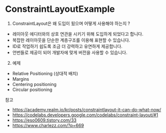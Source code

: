 # ConstraintLayoutExample

1. ConstraintLayout은 왜 도입이 됬으며 어떻게 사용해야 하는지 ?
 - 레이아웃 에디터와의 상호 연관을 시키기 위해 도입하게 되었다고 합니다.
 - 복잡한 레이아웃을 단순한 계층구조를 이용해 표현할 수 있습니다.
 - ID로 작업하기 쉽도록 조금 더 강력하고 유연하게 제공합니다.
 - 언번들로 제공이 되어 개발자에 맞게 버전을 사용할 수 있습니다.

2. 예제
 - Relative Positioning (상대적 배치)
 - Margins
 - Centering positioning
 - Circular positioning


참고 
 - https://academy.realm.io/kr/posts/constraintlayout-it-can-do-what-now/
 - https://codelabs.developers.google.com/codelabs/constraint-layout/#1
 - https://eso0609.tistory.com/33
 - https://www.charlezz.com/?p=669
